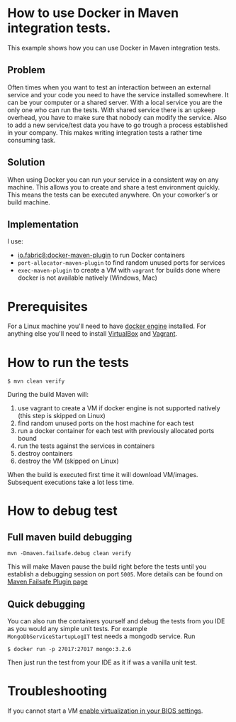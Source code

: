 # How to use Docker in Maven integration tests.
This example shows how you can use Docker in Maven integration tests.

## Problem
Often times when you want to test an interaction between an external service and your code you need to have the service installed somewhere. It can be your computer or a shared server. With a local service you are the only one who can run the tests. With shared service there is an upkeep overhead, you have to make sure that nobody can modify the service. Also to add a new service/test data you have to go trough a process established in your company. This makes writing integration tests a rather time consuming task.

## Solution
When using Docker you can run your service in a consistent way on any machine. This allows you to create and share a test environment quickly. This means the tests can be executed anywhere. On your coworker's or build machine. 

## Implementation
I use:
 - [io.fabric8:docker-maven-plugin](https://github.com/fabric8io/docker-maven-plugin) to run Docker containers
 - `port-allocator-maven-plugin` to find random unused ports for services
 - `exec-maven-plugin` to create a VM with `vagrant` for builds done where docker is not available natively (Windows, Mac)

# Prerequisites
For a Linux machine you'll need to have [docker engine](https://docs.docker.com/engine/installation/) installed. For anything else you'll need to install [VirtualBox](https://www.virtualbox.org/wiki/Downloads) and [Vagrant](https://www.vagrantup.com/downloads.html).

# How to run the tests
    $ mvn clean verify

During the build Maven will:
 1. use vagrant to create a VM if docker engine is not supported natively (this step is skipped on Linux)
 2. find random unused ports on the host machine for each test
 3. run a docker container for each test with previously allocated ports bound
 4. run the tests against the services in containers
 5. destroy containers
 6. destroy the VM (skipped on Linux)

When the build is executed first time it will download VM/images. Subsequent executions take a lot less time.

# How to debug test
## Full maven build debugging
    mvn -Dmaven.failsafe.debug clean verify
This will make Maven pause the build right before the tests until you establish a debugging session on port `5005`. More details can be found on [Maven Failsafe Plugin page](https://maven.apache.org/surefire/maven-failsafe-plugin/examples/debugging.html)
## Quick debugging
You can also run the containers yourself and debug the tests from you IDE as you would any simple unit tests. For example `MongoDbServiceStartupLogIT` test needs a mongodb service. Run

    $ docker run -p 27017:27017 mongo:3.2.6
 Then just run the test from your IDE as it if was a vanilla unit test.
 
# Troubleshooting
If you cannot start a VM [enable virtualization in your BIOS settings](http://askubuntu.com/a/256853).
